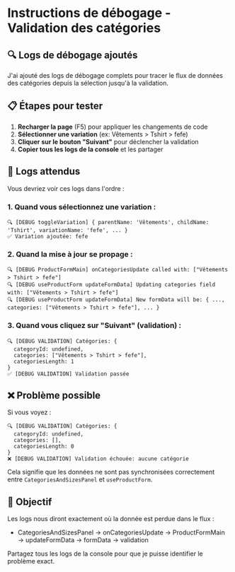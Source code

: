# Instructions de débogage - Validation des catégories

## 🔍 Logs de débogage ajoutés

J'ai ajouté des logs de débogage complets pour tracer le flux de données des catégories depuis la sélection jusqu'à la validation.

## 📋 Étapes pour tester

1. **Recharger la page** (F5) pour appliquer les changements de code
2. **Sélectionner une variation** (ex: Vêtements > Tshirt > fefe)
3. **Cliquer sur le bouton "Suivant"** pour déclencher la validation
4. **Copier tous les logs de la console** et les partager

## 🔎 Logs attendus

Vous devriez voir ces logs dans l'ordre :

### 1. Quand vous sélectionnez une variation :
```
🔍 [DEBUG toggleVariation] { parentName: 'Vêtements', childName: 'Tshirt', variationName: 'fefe', ... }
✅ Variation ajoutée: fefe
```

### 2. Quand la mise à jour se propage :
```
🔍 [DEBUG ProductFormMain] onCategoriesUpdate called with: ["Vêtements > Tshirt > fefe"]
🔍 [DEBUG useProductForm updateFormData] Updating categories field with: ["Vêtements > Tshirt > fefe"]
🔍 [DEBUG useProductForm updateFormData] New formData will be: { ..., categories: ["Vêtements > Tshirt > fefe"], ... }
```

### 3. Quand vous cliquez sur "Suivant" (validation) :
```
🔍 [DEBUG VALIDATION] Catégories: {
  categoryId: undefined,
  categories: ["Vêtements > Tshirt > fefe"],
  categoriesLength: 1
}
✅ [DEBUG VALIDATION] Validation passée
```

## ❌ Problème possible

Si vous voyez :
```
🔍 [DEBUG VALIDATION] Catégories: {
  categoryId: undefined,
  categories: [],
  categoriesLength: 0
}
❌ [DEBUG VALIDATION] Validation échouée: aucune catégorie
```

Cela signifie que les données ne sont pas synchronisées correctement entre `CategoriesAndSizesPanel` et `useProductForm`.

## 🎯 Objectif

Les logs nous diront exactement où la donnée est perdue dans le flux :
- CategoriesAndSizesPanel → onCategoriesUpdate → ProductFormMain → updateFormData → formData → validation

Partagez tous les logs de la console pour que je puisse identifier le problème exact.
